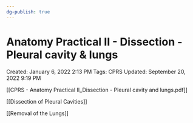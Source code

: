 ```yaml
---
dg-publish: true
---
```


# Anatomy Practical II - Dissection - Pleural cavity & lungs

Created: January 6, 2022 2:13 PM
Tags: CPRS
Updated: September 20, 2022 9:19 PM

[[CPRS - Anatomy Practical II_Dissection - Pleural cavity and lungs.pdf]]

[[Dissection of Pleural Cavities]]

[[Removal of the Lungs]]